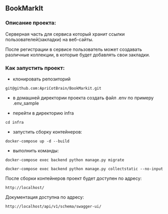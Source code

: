 ## BookMarkIt

### Описание проекта:

Серверная часть для сервиса который хранит ссылки
пользователей(закладки) на веб-сайты.

После регистрации в сервисе пользователь может создавать различные коллекции, в которые будет добавлять свои закладки.


### Как запустить проект:

- клонировать репозиторий

```
git@github.com:ApriCotBrain/BookMarkit.git
```

- в домашней директории проекта создать файл .env по примеру .env_sample

- перейти в директорию infra

```
cd infra 
```

- запустить сборку контейнеров:

```
docker-compose up -d --build 
```

- выполнить команды:

```
docker-compose exec backend python manage.py migrate

docker-compose exec backend python manage.py collectstatic --no-input
```

После сборки контейнеров проект будет доступен по адресу:

```
http://localhost/
```

Документация доступна по адресу:

```
http://localhost/api/v1/schema/swagger-ui/
```
